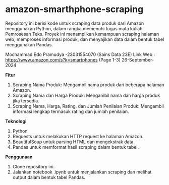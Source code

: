 # amazon-smarthphone-scraping
Repository ini berisi kode untuk scraping data produk dari Amazon menggunakan Python, dalam rangka memenuhi tugas mata kuliah Pemrosesan Teks. Proyek ini menampilkan kemampuan scraping halaman web, memproses informasi produk, dan menyajikan data dalam bentuk tabel menggunakan Pandas.

Mochammad Edo Pramudya -23031554070 (Sains Data 23E)
Link Web : https://www.amazon.com/s?k=smartphones (Page 1-3) 26-September-2024

**Fitur**
1. Scraping Nama Produk: Mengambil nama produk dari beberapa halaman Amazon.
2. Scraping Nama dan Harga Produk: Mengambil nama dan harga produk jika tersedia.
3. Scraping Nama, Harga, Rating, dan Jumlah Penilaian Produk: Mengambil informasi lengkap termasuk rating dan jumlah penilaian.

**Teknologi**
1. Python
2. Requests untuk melakukan HTTP request ke halaman Amazon.
3. BeautifulSoup untuk parsing HTML dan mengekstrak data.
4. Pandas untuk memformat hasil scraping dalam bentuk tabel.

**Penggunaan**
1. Clone repository ini.
2. Jalankan notebook .ipynb untuk menjalankan scraping dan melihat output dalam bentuk tabel Pandas.
